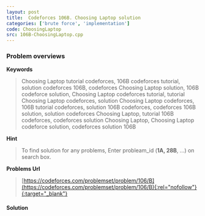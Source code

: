 ```yaml
---
layout: post
title:  Codeforces 106B. Choosing Laptop solution
categories: ['brute force', 'implementation']
code: ChoosingLaptop
src: 106B-ChoosingLaptop.cpp
---
```

### **Problem overviews**

**Keywords**
> Choosing Laptop tutorial codeforces, 106B codeforces tutorial, solution codeforces 106B, codeforces Choosing Laptop solution, 106B codeforce solution, Choosing Laptop codeforces tutorial, tutorial Choosing Laptop codeforces, solution Choosing Laptop codeforces, 106B tutorial codeforces, solution 106B codeforces, codeforces 106B solution, solution codeforces Choosing Laptop, tutorial 106B codeforces, codeforces solution Choosing Laptop, Choosing Laptop codeforce solution, codeforces solution 106B

**Hint**
> To find solution for any problems, Enter probleam_id (**1A, 28B**, ...) on search box. 

**Problems Url**
> [https://codeforces.com/problemset/problem/106/B](https://codeforces.com/problemset/problem/106/B){:rel="nofollow"}{:target="_blank"}

#### **Solution**



